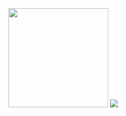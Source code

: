 <!-- ![fa17e359fa32b40b706a26746e1e5633](https://user-images.githubusercontent.com/62425964/204255681-8ef704cb-b02f-4456-b5a8-a1b5819969f0.gif) -->

<img src = "https://user-images.githubusercontent.com/62425964/227695941-60b08a34-5a0d-4a38-accb-b7c01d189061.gif" width = "200" height = "auto"/>

<!-- <div align="center"> -->
<img src="http://mazassumnida.wtf/api/mini/generate_badge?boj=xb205">

<!-- <a href = "https://api.gitofolio.com/portfolio/1/4"><img src = "https://api.gitofolio.com/portfoliocard/svg/4?color=black" style="width:353px; height:auto; "/></a> -->

<!-- </div> -->
